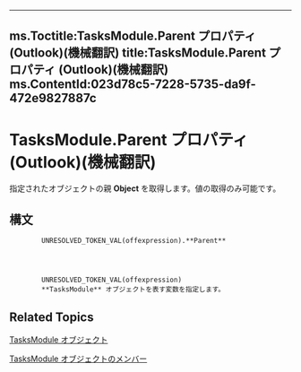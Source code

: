 

---
ms.Toctitle:TasksModule.Parent プロパティ (Outlook)(機械翻訳)
title:TasksModule.Parent プロパティ (Outlook)(機械翻訳)
ms.ContentId:023d78c5-7228-5735-da9f-472e9827887c
---
# TasksModule.Parent プロパティ (Outlook)(機械翻訳)




指定されたオブジェクトの親 **Object** を取得します。値の取得のみ可能です。

## 構文

            UNRESOLVED_TOKEN_VAL(offexpression).**Parent**




            UNRESOLVED_TOKEN_VAL(offexpression)
            **TasksModule** オブジェクトを表す変数を指定します。



## Related Topics

[TasksModule オブジェクト](fc6ae6c9-6b13-b5f2-9506-c3dbbe709df6.md)

[TasksModule オブジェクトのメンバー](78274654-8df6-f34f-1460-8f1d36f0a15c.md)




